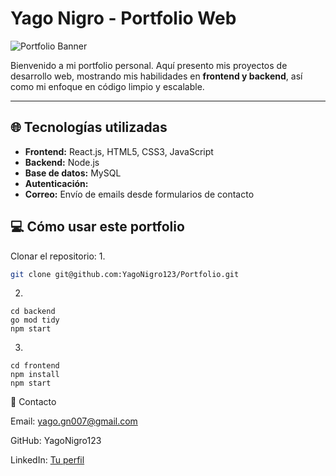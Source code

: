 # Yago Nigro - Portfolio Web

![Portfolio Banner](ruta-a-tu-imagen.png)

Bienvenido a mi portfolio personal. Aquí presento mis proyectos de desarrollo web, mostrando mis habilidades en **frontend y backend**, así como mi enfoque en código limpio y escalable.

---

## 🌐 Tecnologías utilizadas

- **Frontend:** React.js, HTML5, CSS3, JavaScript  
- **Backend:** Node.js 
- **Base de datos:** MySQL 
- **Autenticación:**   
- **Correo:** Envío de emails desde formularios de contacto  

## 💻 Cómo usar este portfolio
Clonar el repositorio:
1.
```bash
git clone git@github.com:YagoNigro123/Portfolio.git
```
2.  
```
cd backend
go mod tidy
npm start
```
3. 
```
cd frontend
npm install
npm start
```
📌 Contacto

Email: yago.gn007@gmail.com

GitHub: YagoNigro123

LinkedIn: [Tu perfil](https://www.linkedin.com/in/yagonigro/)
